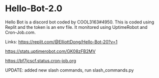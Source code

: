 # Hello-Bot-2.0
Hello Bot is a discord bot coded by COOL3163#4950. This is coded using Replit and the token is an env file. It monitored using UptimeRobot and Cron-Job.com.

Links: https://replit.com/@ElliottDong/Hello-Bot-20?v=1

https://stats.uptimerobot.com/GK08zFB2MV

https://bf7jcscf.status.cron-job.org

UPDATE:
added new slash commands, run slash_commands.py
